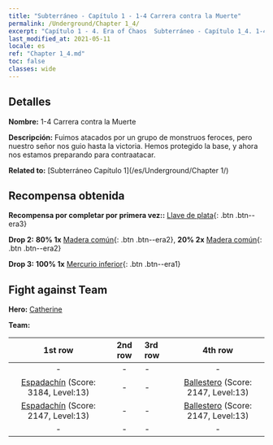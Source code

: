 ```yaml
---
title: "Subterráneo - Capítulo 1 - 1-4 Carrera contra la Muerte"
permalink: /Underground/Chapter 1_4/
excerpt: "Capítulo 1 - 4. Era of Chaos  Subterráneo - Capítulo 1_4. 1-4 Carrera contra la Muerte"
last_modified_at: 2021-05-11
locale: es
ref: "Chapter 1_4.md"
toc: false
classes: wide
---
```


## Detalles

 **Nombre:** 1-4 Carrera contra la Muerte

 **Descripción:** Fuimos atacados por un grupo de monstruos feroces, pero nuestro señor nos guio hasta la victoria. Hemos protegido la base, y ahora nos estamos preparando para contraatacar.

 **Related to:** [Subterráneo Capítulo 1](/es/Underground/Chapter 1/)

## Recompensa obtenida

 **Recompensa por completar por primera vez::** [Llave de plata](/ItemsES/con_693/){: .btn .btn--era3}

 **Drop 2:** **80% 1x** [Madera común](/ItemsES/mat_7/){: .btn .btn--era2}, **20% 2x** [Madera común](/ItemsES/mat_7/){: .btn .btn--era2}

 **Drop 3:** **100% 1x** [Mercurio inferior](/ItemsES/mat_2/){: .btn .btn--era1}


## Fight against Team
 **Hero:** [Catherine](/es/heroes/Catherine/)

 **Team:**


  | 1st row | 2nd row | 3rd row | 4th row |
  |:----:|:----:|:----|:----:|
  | - | - | - | - |
  | [Espadachín](/es/units/Swordsman/) (Score: 3184, Level:13)  | - | - | [Ballestero](/es/units/Marksman/) (Score: 2147, Level:13)  |
  | [Espadachín](/es/units/Swordsman/) (Score: 2147, Level:13)  | - | - | [Ballestero](/es/units/Marksman/) (Score: 2147, Level:13)  |
  | - | - | - | - |


